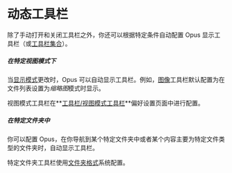 # 动态工具栏

除了手动打开和关闭工具栏之外，你还可以根据特定条件自动配置 Opus 显示工具栏（或[工具栏集合](toolbar_sets.zh.md)）。

##### 在特定视图模式下

当[显示模式](../view_modes.zh.md)更改时，Opus 可以自动显示工具栏。例如，[图像](the_default_toolbars/images_toolbar.zh.md)工具栏默认配置为在文件列表设置为*缩略图*模式时显示。

视图模式工具栏在**[工具栏/视图模式工具栏](/Manual/preferences/preferences_categories/toolbars/view_mode_toolbars.zh.md)**偏好设置页面中进行配置。

##### 在特定文件夹中

你可以配置 Opus，在你导航到某个特定文件夹中或者某个内容主要为特定文件类型的文件夹时，自动显示工具栏。

特定文件夹工具栏使用[文件夹格式](../../folder_options/folder_formats.zh.md)系统配置。